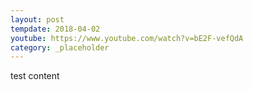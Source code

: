 ```yaml
---
layout: post
tempdate: 2018-04-02
youtube: https://www.youtube.com/watch?v=bE2F-vefQdA
category: _placeholder
---
```

test content
